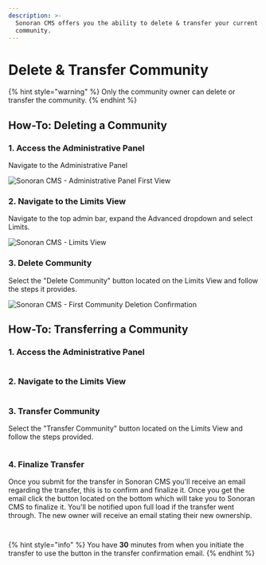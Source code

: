 ```yaml
---
description: >-
  Sonoran CMS offers you the ability to delete & transfer your current CMS
  community.
---
```


# Delete & Transfer Community

{% hint style="warning" %}
Only the community owner can delete or transfer the community.
{% endhint %}

## How-To: Deleting a Community

### 1. Access the Administrative Panel

Navigate to the Administrative Panel

![Sonoran CMS - Administrative Panel First View](../../.gitbook/assets/brave\_TvQsXT4SFv.png)

### 2. Navigate to the Limits View

Navigate to the top admin bar, expand the Advanced dropdown and select Limits.

![Sonoran CMS - Limits View](../../.gitbook/assets/brave\_sK5mLLLqvL.png)

### 3. Delete Community

Select the "Delete Community" button located on the Limits View and follow the steps it provides.

![Sonoran CMS - First Community Deletion Confirmation](../../.gitbook/assets/brave\_ZND26GH9FX.png)

## How-To: Transferring a Community

### 1. Access the Administrative Panel

<figure><img src="https://i.imgur.com/n13V6mf.png" alt=""><figcaption></figcaption></figure>

### 2. Navigate to the Limits View

<figure><img src="https://i.imgur.com/nIOdd8p.png" alt=""><figcaption></figcaption></figure>

### 3. Transfer Community

Select the "Transfer Community" button located on the Limits View and follow the steps provided.

<figure><img src="https://i.imgur.com/5B1kZaD.png" alt=""><figcaption></figcaption></figure>

### 4. Finalize Transfer

Once you submit for the transfer in Sonoran CMS you'll receive an email regarding the transfer, this is to confirm and finalize it. Once you get the email click the button located on the bottom which will take you to Sonoran CMS to finalize it. You'll be notified upon full load if the transfer went through. The new owner will receive an email stating their new ownership.

<figure><img src="https://i.imgur.com/WoAr6lW.png" alt=""><figcaption></figcaption></figure>

<figure><img src="https://i.imgur.com/yALB2Ru.png" alt=""><figcaption></figcaption></figure>

{% hint style="info" %}
You have **30** minutes from when you initiate the transfer to use the button in the transfer confirmation email.
{% endhint %}
